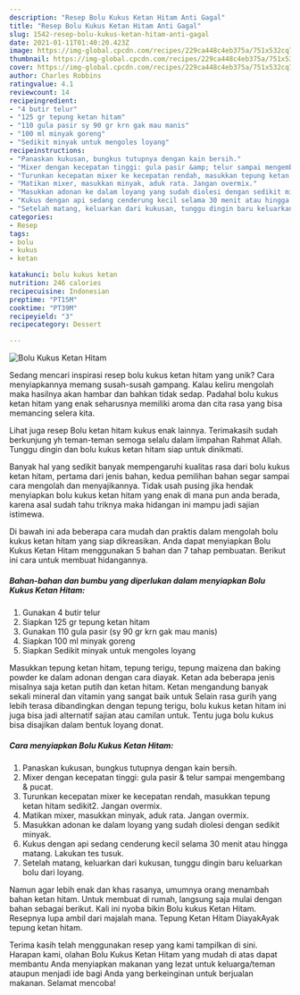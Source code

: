 ```yaml
---
description: "Resep Bolu Kukus Ketan Hitam Anti Gagal"
title: "Resep Bolu Kukus Ketan Hitam Anti Gagal"
slug: 1542-resep-bolu-kukus-ketan-hitam-anti-gagal
date: 2021-01-11T01:40:20.423Z
image: https://img-global.cpcdn.com/recipes/229ca448c4eb375a/751x532cq70/bolu-kukus-ketan-hitam-foto-resep-utama.jpg
thumbnail: https://img-global.cpcdn.com/recipes/229ca448c4eb375a/751x532cq70/bolu-kukus-ketan-hitam-foto-resep-utama.jpg
cover: https://img-global.cpcdn.com/recipes/229ca448c4eb375a/751x532cq70/bolu-kukus-ketan-hitam-foto-resep-utama.jpg
author: Charles Robbins
ratingvalue: 4.1
reviewcount: 14
recipeingredient:
- "4 butir telur"
- "125 gr tepung ketan hitam"
- "110 gula pasir sy 90 gr krn gak mau manis"
- "100 ml minyak goreng"
- "Sedikit minyak untuk mengoles loyang"
recipeinstructions:
- "Panaskan kukusan, bungkus tutupnya dengan kain bersih."
- "Mixer dengan kecepatan tinggi: gula pasir &amp; telur sampai mengembang &amp; pucat."
- "Turunkan kecepatan mixer ke kecepatan rendah, masukkan tepung ketan hitam sedikit2. Jangan overmix."
- "Matikan mixer, masukkan minyak, aduk rata. Jangan overmix."
- "Masukkan adonan ke dalam loyang yang sudah diolesi dengan sedikit minyak."
- "Kukus dengan api sedang cenderung kecil selama 30 menit atau hingga matang. Lakukan tes tusuk."
- "Setelah matang, keluarkan dari kukusan, tunggu dingin baru keluarkan bolu dari loyang."
categories:
- Resep
tags:
- bolu
- kukus
- ketan

katakunci: bolu kukus ketan 
nutrition: 246 calories
recipecuisine: Indonesian
preptime: "PT15M"
cooktime: "PT39M"
recipeyield: "3"
recipecategory: Dessert

---
```



![Bolu Kukus Ketan Hitam](https://img-global.cpcdn.com/recipes/229ca448c4eb375a/751x532cq70/bolu-kukus-ketan-hitam-foto-resep-utama.jpg)

Sedang mencari inspirasi resep bolu kukus ketan hitam yang unik? Cara menyiapkannya memang susah-susah gampang. Kalau keliru mengolah maka hasilnya akan hambar dan bahkan tidak sedap. Padahal bolu kukus ketan hitam yang enak seharusnya memiliki aroma dan cita rasa yang bisa memancing selera kita.

Lihat juga resep Bolu ketan hitam kukus enak lainnya. Terimakasih sudah berkunjung yh teman-teman semoga selalu dalam limpahan Rahmat Allah. Tunggu dingin dan bolu kukus ketan hitam siap untuk dinikmati.

Banyak hal yang sedikit banyak mempengaruhi kualitas rasa dari bolu kukus ketan hitam, pertama dari jenis bahan, kedua pemilihan bahan segar sampai cara mengolah dan menyajikannya. Tidak usah pusing jika hendak menyiapkan bolu kukus ketan hitam yang enak di mana pun anda berada, karena asal sudah tahu triknya maka hidangan ini mampu jadi sajian istimewa.


Di bawah ini ada beberapa cara mudah dan praktis dalam mengolah bolu kukus ketan hitam yang siap dikreasikan. Anda dapat menyiapkan Bolu Kukus Ketan Hitam menggunakan 5 bahan dan 7 tahap pembuatan. Berikut ini cara untuk membuat hidangannya.

<!--inarticleads1-->

##### Bahan-bahan dan bumbu yang diperlukan dalam menyiapkan Bolu Kukus Ketan Hitam:

1. Gunakan 4 butir telur
1. Siapkan 125 gr tepung ketan hitam
1. Gunakan 110 gula pasir (sy 90 gr krn gak mau manis)
1. Siapkan 100 ml minyak goreng
1. Siapkan Sedikit minyak untuk mengoles loyang


Masukkan tepung ketan hitam, tepung terigu, tepung maizena dan baking powder ke dalam adonan dengan cara diayak. Ketan ada beberapa jenis misalnya saja ketan putih dan ketan hitam. Ketan mengandung banyak sekali mineral dan vitamin yang sangat baik untuk Selain rasa gurih yang lebih terasa dibandingkan dengan tepung terigu, bolu kukus ketan hitam ini juga bisa jadi alternatif sajian atau camilan untuk. Tentu juga bolu kukus bisa disajikan dalam bentuk loyang donat. 

<!--inarticleads2-->

##### Cara menyiapkan Bolu Kukus Ketan Hitam:

1. Panaskan kukusan, bungkus tutupnya dengan kain bersih.
1. Mixer dengan kecepatan tinggi: gula pasir &amp; telur sampai mengembang &amp; pucat.
1. Turunkan kecepatan mixer ke kecepatan rendah, masukkan tepung ketan hitam sedikit2. Jangan overmix.
1. Matikan mixer, masukkan minyak, aduk rata. Jangan overmix.
1. Masukkan adonan ke dalam loyang yang sudah diolesi dengan sedikit minyak.
1. Kukus dengan api sedang cenderung kecil selama 30 menit atau hingga matang. Lakukan tes tusuk.
1. Setelah matang, keluarkan dari kukusan, tunggu dingin baru keluarkan bolu dari loyang.


Namun agar lebih enak dan khas rasanya, umumnya orang menambah bahan ketan hitam. Untuk membuat di rumah, langsung saja mulai dengan bahan sebagai berikut. Kali ini nyoba bikin Bolu kukus Ketan Hitam. Resepnya lupa ambil dari majalah mana. Tepung Ketan Hitam DiayakAyak tepung ketan hitam. 

Terima kasih telah menggunakan resep yang kami tampilkan di sini. Harapan kami, olahan Bolu Kukus Ketan Hitam yang mudah di atas dapat membantu Anda menyiapkan makanan yang lezat untuk keluarga/teman ataupun menjadi ide bagi Anda yang berkeinginan untuk berjualan makanan. Selamat mencoba!
